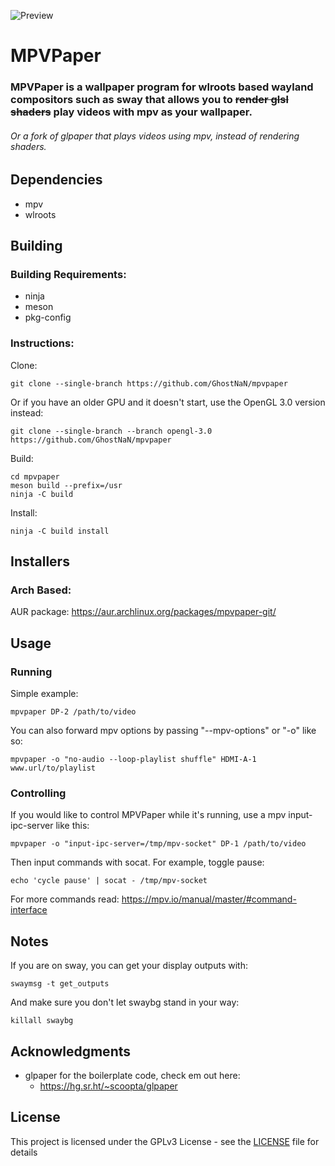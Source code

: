 ![Preview](https://github.com/GhostNaN/mpvpaper/blob/assests/preview.png)
# MPVPaper
### MPVPaper is a wallpaper program for wlroots based wayland compositors such as sway that allows you to ~~render glsl shaders~~ play videos with mpv as your wallpaper.
###### Or a fork of glpaper that plays videos using mpv, instead of rendering shaders.

## Dependencies
- mpv
- wlroots

## Building 
### Building Requirements:

- ninja
- meson
- pkg-config
### Instructions:
Clone:
```
git clone --single-branch https://github.com/GhostNaN/mpvpaper
```
Or if you have an older GPU and it doesn't start, use the OpenGL 3.0 version instead:
```
git clone --single-branch --branch opengl-3.0 https://github.com/GhostNaN/mpvpaper
```
Build:
```
cd mpvpaper
meson build --prefix=/usr
ninja -C build
```
Install:
```
ninja -C build install
```
## Installers 
### Arch Based:
AUR package: https://aur.archlinux.org/packages/mpvpaper-git/

## Usage
### Running
Simple example:
```
mpvpaper DP-2 /path/to/video
```
You can also forward mpv options by passing "--mpv-options" or "-o" like so:
```
mpvpaper -o "no-audio --loop-playlist shuffle" HDMI-A-1 www.url/to/playlist
```
### Controlling
If you would like to control MPVPaper while it's running, use a mpv input-ipc-server like this:
```
mpvpaper -o "input-ipc-server=/tmp/mpv-socket" DP-1 /path/to/video
```
Then input commands with socat. For example, toggle pause:
```
echo 'cycle pause' | socat - /tmp/mpv-socket
```
For more commands read: https://mpv.io/manual/master/#command-interface
## Notes
If you are on sway, you can get your display outputs with:
```
swaymsg -t get_outputs
```
And make sure you don't let swaybg stand in your way:
```
killall swaybg
```
## Acknowledgments
- glpaper for the boilerplate code, check em out here:
  - https://hg.sr.ht/~scoopta/glpaper
## License
This project is licensed under the GPLv3 License - see the [LICENSE](/LICENSE) file for details
